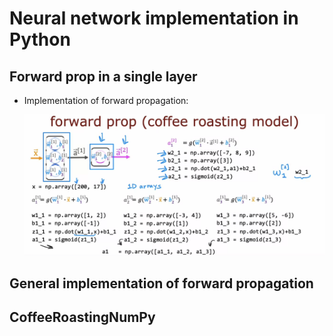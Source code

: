 # Neural network implementation in Python

## Forward prop in a single layer

- Implementation of forward propagation:

  ![alt text](resources/notes/01.png)

## General implementation of forward propagation

## CoffeeRoastingNumPy
